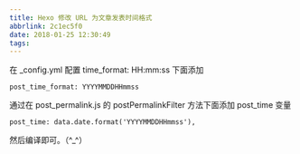 ```yaml
---
title: Hexo 修改 URL 为文章发表时间格式
abbrlink: 2c1ec5f0
date: 2018-01-25 12:30:49
tags:
---
```

在 _config.yml 配置 time_format: HH:mm:ss 下面添加

```
post_time_format: YYYYMMDDHHmmss
```

通过在 post_permalink.js 的 postPermalinkFilter 方法下面添加 post_time 变量

```
post_time: data.date.format('YYYYMMDDHHmmss'),
```

然后编译即可。（^_^）